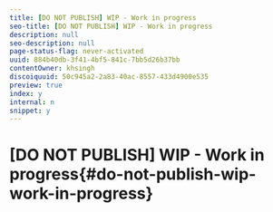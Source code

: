 ```yaml
---
title: [DO NOT PUBLISH] WIP - Work in progress
seo-title: [DO NOT PUBLISH] WIP - Work in progress
description: null
seo-description: null
page-status-flag: never-activated
uuid: 884b40db-3f41-4bf5-841c-7bb5d26b37bb
contentOwner: khsingh
discoiquuid: 50c945a2-2a83-40ac-8557-433d4900e535
preview: true
index: y
internal: n
snippet: y
---
```


# [DO NOT PUBLISH] WIP - Work in progress{#do-not-publish-wip-work-in-progress}

